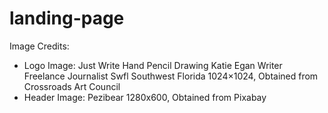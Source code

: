 # landing-page
Image Credits:
 - Logo Image: Just Write Hand Pencil Drawing Katie Egan Writer Freelance Journalist Swfl Southwest Florida 1024×1024, 
   Obtained from Crossroads Art Council
 - Header Image: Pezibear 1280x600,
   Obtained from Pixabay